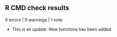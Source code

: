 ## R CMD check results

0 errors | 0 warnings | 1 note

* This is an update. New functions has been added.
